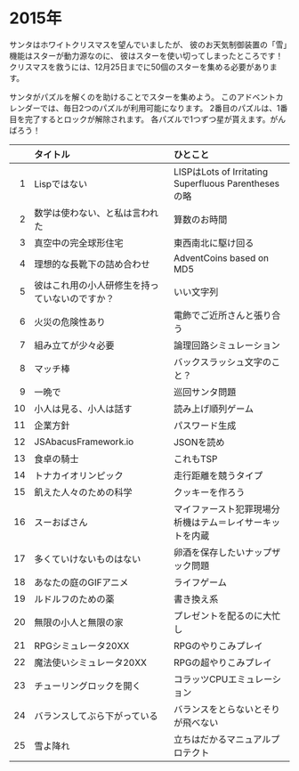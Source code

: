 # 2015年

サンタはホワイトクリスマスを望んでいましたが、
彼のお天気制御装置の「雪」機能はスターが動力源なのに、
彼はスターを使い切ってしまったところです！
クリスマスを救うには、12月25日までに50個のスターを集める必要があります。

サンタがパズルを解くのを助けることでスターを集めよう。
このアドベントカレンダーでは、毎日2つのパズルが利用可能になります。
2番目のパズルは、1番目を完了するとロックが解除されます。
各パズルで1つずつ星が貰えます。がんばろう！

| |タイトル|ひとこと|
|--:|:---|:--|
|1|Lispではない|LISPはLots of Irritating Superfluous Parenthesesの略|
|2|数学は使わない、と私は言われた|算数のお時間|
|3|真空中の完全球形住宅|東西南北に駆け回る|
|4|理想的な長靴下の詰め合わせ|AdventCoins based on MD5|
|5|彼はこれ用の小人研修生を持っていないのですか？|いい文字列|
|6|火災の危険性あり|電飾でご近所さんと張り合う|
|7|組み立てが少々必要|論理回路シミュレーション|
|8|マッチ棒|バックスラッシュ文字のこと？|
|9|一晩で|巡回サンタ問題|
|10|小人は見る、小人は話す|読み上げ順列ゲーム|
|11|企業方針|パスワード生成|
|12|JSAbacusFramework.io|JSONを読め|
|13|食卓の騎士|これもTSP|
|14|トナカイオリンピック|走行距離を競うタイプ|
|15|飢えた人々のための科学|クッキーを作ろう|
|16|スーおばさん|マイファースト犯罪現場分析機はテム＝レイサーキットを内蔵|
|17|多くていけないものはない|卵酒を保存したいナップザック問題|
|18|あなたの庭のGIFアニメ|ライフゲーム|
|19|ルドルフのための薬|書き換え系|
|20|無限の小人と無限の家|プレゼントを配るのに大忙し|
|21|RPGシミュレータ20XX|RPGのやりこみプレイ|
|22|魔法使いシミュレータ20XX|RPGの超やりこみプレイ|
|23|チューリングロックを開く|コラッツCPUエミュレーション|
|24|バランスしてぶら下がっている|バランスをとらないとそりが飛べない|
|25|雪よ降れ|立ちはだかるマニュアルプロテクト|

